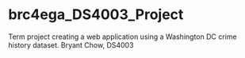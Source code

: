 # brc4ega_DS4003_Project
Term project creating a web application using a Washington DC crime history dataset. Bryant Chow, DS4003
